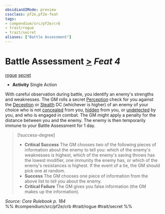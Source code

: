 ```yaml
---
obsidianUIMode: preview
cssclass: pf2e,pf2e-feat
tags:
- compendium/src/pf2e/crb
- trait/rogue
- trait/secret
aliases: ["Battle Assessment"]
---
```

# Battle Assessment  [>](../../rules/core-rulebook/chapter-9-playing-the-game.md#Actions "Single Action") *Feat 4*  
[rogue](../../rules/traits/rogue.md)  [secret](../../rules/traits/secret.md)  

- **Activity** Single Action

With careful observation during battle, you identify an enemy's strengths and weaknesses. The GM rolls a secret [Perception](../skills.md#Perception) check for you against the [Deception](../skills.md#Deception) or [Stealth](../skills.md#Stealth) DC (whichever is higher) of an enemy of your choice who is not [concealed](../../rules/conditions.md#Concealed) from you, [hidden](../../rules/conditions.md#Hidden) from you, or [undetected](../../rules/conditions.md#Undetected) by you, and who is engaged in combat. The GM might apply a penalty for the distance between you and the enemy. The enemy is then temporarily immune to your Battle Assessment for 1 day.

> [!success-degree] 
> - **Critical Success** The GM chooses two of the following pieces of information about the enemy to tell you: which of the enemy's weaknesses is highest, which of the enemy's saving throws has the lowest modifier, one immunity the enemy has, or which of the enemy's resistances is highest. If the event of a tie, the GM should pick one at random.
> - **Success** The GM chooses one piece of information from the above list to tell you about the enemy.
> - **Critical Failure** The GM gives you false information (the GM makes up the information).

*Source: Core Rulebook p. 184*  
%% #compendium/src/pf2e/crb #trait/rogue #trait/secret %%